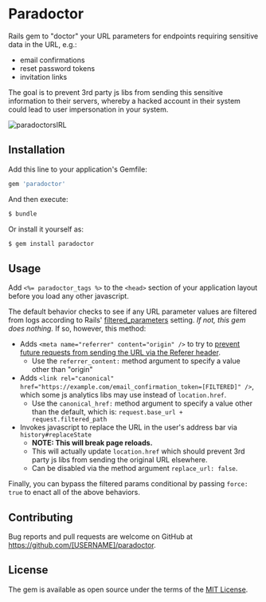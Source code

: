 # Paradoctor

Rails gem to "doctor" your URL parameters for endpoints requiring sensitive data in the URL, e.g.:
- email confirmations
- reset password tokens
- invitation links

The goal is to prevent 3rd party js libs from sending this sensitive information to their servers, whereby a hacked
account in their system could lead to user impersonation in your system.

![paradoctorsIRL](https://en.wikipedia.org/wiki/United_States_Air_Force_Pararescue#/media/File:United_States_Air_Force_Pararescue_Emblem.svg)

## Installation
Add this line to your application's Gemfile:

```ruby
gem 'paradoctor'
```

And then execute:
```bash
$ bundle
```

Or install it yourself as:
```bash
$ gem install paradoctor
```

## Usage

Add `<%= paradoctor_tags %>` to the `<head>` section of your application layout before you load any other javascript.

The default behavior checks to see if any URL parameter values are filtered from logs according to Rails'
[filtered_parameters](https://guides.rubyonrails.org/action_controller_overview.html#parameters-filtering) setting. _If
not, this gem does nothing._ If so, however, this method:
- Adds `<meta name="referrer" content="origin" />` to try to [prevent future requests from sending the URL via the
Referer header](https://developer.mozilla.org/en-US/docs/Web/HTTP/Headers/Referrer-Policy).
  - Use the `referrer_content:` method argument to specify a value other than "origin"
- Adds `<link rel="canonical" href="https://example.com/email_confirmation_token=[FILTERED]" />`, which some js
analytics libs may use instead of `location.href`.
  - Use the `canonical_href:` method argument to specify a value other than the default, which is:
`request.base_url + request.filtered_path`
- Invokes javascript to replace the URL in the user's address bar via `history#replaceState`
  - **NOTE: This will break page reloads.**
  - This will actually update `location.href` which should prevent 3rd party js libs from sending the original URL
elsewhere.
  - Can be disabled via the method argument `replace_url: false`.

Finally, you can bypass the filtered params conditional by passing `force: true` to enact all of the above behaviors.

## Contributing
Bug reports and pull requests are welcome on GitHub at https://github.com/[USERNAME]/paradoctor.

## License
The gem is available as open source under the terms of the [MIT License](https://opensource.org/licenses/MIT).
